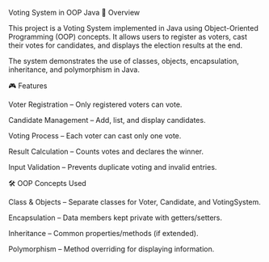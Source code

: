 Voting System in OOP Java
📌 Overview

This project is a Voting System implemented in Java using Object-Oriented Programming (OOP) concepts. It allows users to register as voters, cast their votes for candidates, and displays the election results at the end.

The system demonstrates the use of classes, objects, encapsulation, inheritance, and polymorphism in Java.

🎮 Features

Voter Registration – Only registered voters can vote.

Candidate Management – Add, list, and display candidates.

Voting Process – Each voter can cast only one vote.

Result Calculation – Counts votes and declares the winner.

Input Validation – Prevents duplicate voting and invalid entries.

🛠️ OOP Concepts Used

Class & Objects – Separate classes for Voter, Candidate, and VotingSystem.

Encapsulation – Data members kept private with getters/setters.

Inheritance – Common properties/methods (if extended).

Polymorphism – Method overriding for displaying information.
